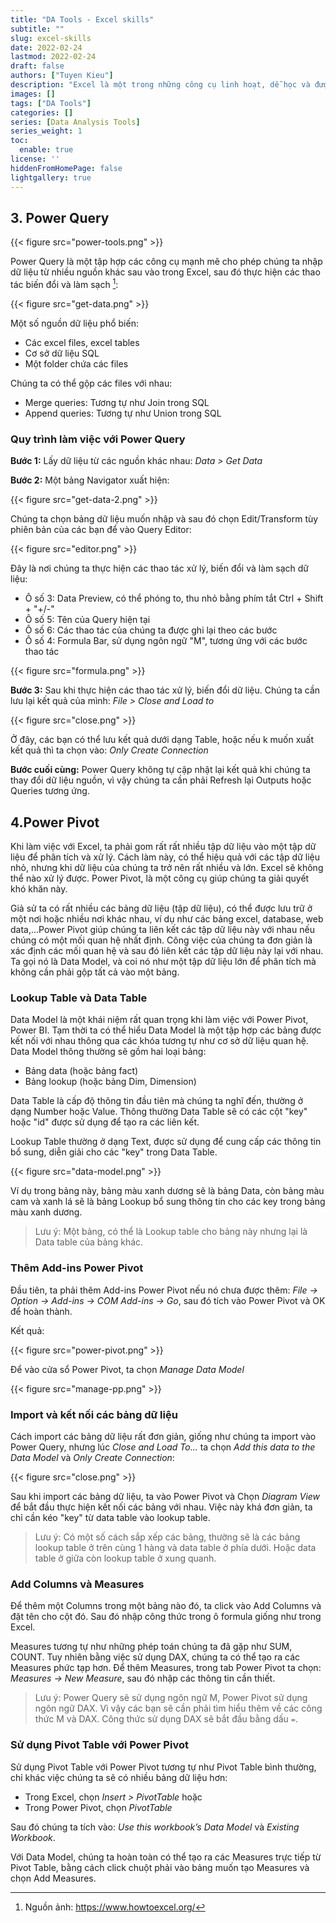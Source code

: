 ```yaml
---
title: "DA Tools - Excel skills"
subtitle: ""
slug: excel-skills
date: 2022-02-24
lastmod: 2022-02-24
draft: false
authors: ["Tuyen Kieu"]
description: "Excel là một trong những công cụ linh hoạt, dễ học và được sử dụng phổ biến nhất trong Data Analysis."
images: []
tags: ["DA Tools"]
categories: []
series: [Data Analysis Tools]
series_weight: 1
toc:
  enable: true
license: ''  
hiddenFromHomePage: false
lightgallery: true
---
```


<!--more-->

## 3. Power Query

{{< figure src="power-tools.png" >}}

Power Query là một tập hợp các công cụ mạnh mẽ cho phép chúng ta nhập dữ liệu từ nhiều nguồn khác sau vào trong Excel, sau đó thực hiện các thao tác biến đổi và làm sạch [^1]:

[^1]: Nguồn ảnh: https://www.howtoexcel.org/

{{< figure src="get-data.png" >}}

Một số nguồn dữ liệu phổ biến:

- Các excel files, excel tables
- Cơ sở dữ liệu SQL
- Một folder chứa các files

Chúng ta có thể gộp các files với nhau:

- Merge queries: Tương tự như Join trong SQL
- Append queries: Tương tự như Union trong SQL

### Quy trình làm việc với Power Query

**Bước 1:** Lấy dữ liệu từ các nguồn khác nhau: *Data > Get Data*

**Bước 2:** Một bảng Navigator xuất hiện: 

{{< figure src="get-data-2.png" >}}

Chúng ta chọn bảng dữ liệu muốn nhập và sau đó chọn Edit/Transform tùy phiên bản của các bạn để vào Query Editor:

{{< figure src="editor.png" >}}

Đây là nơi chúng ta thực hiện các thao tác xử lý, biến đổi và làm sạch dữ liệu:

- Ô số 3: Data Preview, có thể phóng to, thu nhỏ bằng phím tắt Ctrl + Shift + "+/-"
- Ô số 5: Tên của Query hiện tại
- Ô số 6: Các thao tác của chúng ta được ghi lại theo các bước
- Ô số 4: Formula Bar, sử dụng ngôn ngữ "M", tương ứng với các bước thao tác

{{< figure src="formula.png" >}}

**Bước 3:** Sau khi thực hiện các thao tác xử lý, biến đổi dữ liệu. Chúng ta cần lưu lại kết quả của mình: *File > Close and Load to*

{{< figure src="close.png" >}}

Ở đây, các bạn có thể lưu kết quả dưới dạng Table, hoặc nếu k muốn xuất kết quả thì ta chọn vào: *Only Create Connection*

**Bước cuối cùng:** Power Query không tự cập nhật lại kết quả khi chúng ta thay đổi dữ liệu nguồn, vì vậy chúng ta cần phải Refresh lại Outputs hoặc Queries tương ứng.

## 4.Power Pivot

Khi làm việc với Excel, ta phải gom rất rất nhiều tập dữ liệu vào một tập dữ liệu để phân tích và xử lý. Cách làm này, có thể hiệu quả với các tập dữ liệu nhỏ, nhưng khi dữ liệu của chúng ta trở nên rất nhiều và lớn. Excel sẽ không thể nào xử lý được. Power Pivot, là một công cụ giúp chúng ta giải quyết khó khăn này. 

Giả sử ta có rất nhiều các bảng dữ liệu (tập dữ liệu), có thể được lưu trữ ở một nơi hoặc nhiều nơi khác nhau, ví dụ như các bảng excel, database, web data,...Power Pivot giúp chúng ta liên kết các tập dữ liệu này với nhau nếu chúng có một mối quan hệ nhất định. Công việc của chúng ta đơn giản là xác định các mối quan hệ và sau đó liên kết các tập dữ liệu này lại với nhau. Ta gọi nó là Data Model, và coi nó như một tập dữ liệu lớn để phân tích mà không cần phải gộp tất cả vào một bảng. 

### Lookup Table và Data Table

Data Model là một khái niệm rất quan trọng khi làm việc với Power Pivot, Power BI. Tạm thời ta có thể hiểu Data Model là một tập hợp các bảng được kết nối với nhau thông qua các khóa tương tự như cơ sở dữ liệu quan hệ. Data Model thông thường sẽ gồm hai loại bảng: 

- Bảng data (hoặc bảng fact)
- Bảng lookup (hoặc bảng Dim, Dimension)

Data Table là cấp độ thông tin đầu tiên mà chúng ta nghĩ đến, thường ở dạng Number hoặc Value. Thông thường Data Table sẽ có các cột "key" hoặc "id" được sử dụng để tạo ra các liên kết.

Lookup Table thường ở dạng Text, được sử dụng để cung cấp các thông tin bổ sung, diễn giải cho các "key" trong Data Table.

{{< figure src="data-model.png" >}}

Ví dụ trong bảng này, bảng màu xanh dương sẽ là bảng Data, còn bảng màu cam và xanh lá sẽ là bảng Lookup bổ sung thông tin cho các key trong bảng màu xanh dương.

> Lưu ý: Một bảng, có thể là Lookup table cho bảng này nhưng lại là Data table của bảng khác.

### Thêm Add-ins Power Pivot

Đầu tiên, ta phải thêm Add-ins Power Pivot nếu nó chưa được thêm: *File -> Option -> Add-ins -> COM Add-ins -> Go*, sau đó tích vào Power Pivot và OK để hoàn thành.

Kết quả:

{{< figure src="power-pivot.png" >}}

Để vào cửa sổ Power Pivot, ta chọn *Manage Data Model*

{{< figure src="manage-pp.png" >}}

### Import và kết nối các bảng dữ liệu

Cách import các bảng dữ liệu rất đơn giản, giống như chúng ta import vào Power Query, nhưng lúc *Close and Load To...* ta chọn *Add this data to the Data Model* và *Only Create Connection*:

{{< figure src="close.png" >}}

Sau khi import các bảng dữ liệu, ta vào Power Pivot và Chọn *Diagram View* để bắt đầu thực hiện kết nối các bảng với nhau. Việc này khá đơn giản, ta chỉ cần kéo "key" từ data table vào lookup table.

> Lưu ý: Có một số cách sắp xếp các bảng, thường sẽ là các bảng lookup table ở trên cùng 1 hàng và data table ở phía dưới. Hoặc data table ở giữa còn lookup table ở xung quanh.

### Add Columns và Measures

Để thêm một Columns trong một bảng nào đó, ta click vào Add Columns và đặt tên cho cột đó. Sau đó nhập công thức trong ô formula giống như trong Excel.

Measures tương tự như những phép toán chúng ta đã gặp như SUM, COUNT. Tuy nhiên bằng việc sử dụng DAX, chúng ta có thể tạo ra các Measures phức tạp hơn. Để thêm Measures, trong tab Power Pivot ta chọn: *Measures -> New Measure*, sau đó nhập các thông tin cần thiết. 


> Lưu ý: Power Query sẽ sử dụng ngôn ngữ M, Power Pivot sử dụng ngôn ngữ DAX. Vì vậy các bạn sẽ cần phải tìm hiểu thêm về các công thức M và DAX. Công thức sử dụng DAX sẽ bắt đầu bằng dấu `=`.

### Sử dụng Pivot Table với Power Pivot

Sử dụng Pivot Table với Power Pivot tương tự như Pivot Table bình thường, chỉ khác việc chúng ta sẽ có nhiều bảng dữ liệu hơn:

- Trong Excel, chọn *Insert > PivotTable* hoặc
- Trong Power Pivot, chọn *PivotTable*

Sau đó chúng ta tích vào: *Use this workbook’s Data Model* và *Existing Workbook*.

Với Data Model, chúng ta hoàn toàn có thể tạo ra các Measures trực tiếp từ Pivot Table, bằng cách click chuột phải vào bảng muốn tạo Measures và chọn Add Measures.